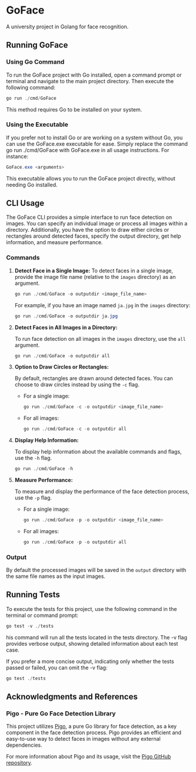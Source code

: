 # GoFace

A university project in Golang for face recognition.

## Running GoFace

### Using Go Command

To run the GoFace project with Go installed, open a command prompt or terminal and navigate to the main project directory. Then execute the following command:

```powershell
go run ./cmd/GoFace
```

This method requires Go to be installed on your system.

### Using the Executable

If you prefer not to install Go or are working on a system without Go, you can use the GoFace.exe executable for ease. Simply replace the command go run ./cmd/GoFace with GoFace.exe in all usage instructions. For instance:

```powershell
GoFace.exe <arguments>
```

This executable allows you to run the GoFace project directly, without needing Go installed.

## CLI Usage

The GoFace CLI provides a simple interface to run face detection on images. You can specify an individual image or process all images within a directory. Additionally, you have the option to draw either circles or rectangles around detected faces, specify the output directory, get help information, and measure performance.

### Commands

1. **Detect Face in a Single Image:**
    To detect faces in a single image, provide the image file name (relative to the `images` directory) as an argument.

    ```powershell
    go run ./cmd/GoFace -o outputdir <image_file_name>
    ```

    For example, if you have an image named `ja.jpg` in the `images` directory:

    ```powershell
    go run ./cmd/GoFace -o outputdir ja.jpg
    ```

2. **Detect Faces in All Images in a Directory:**

    To run face detection on all images in the `images` directory, use the `all` argument.

    ```powershell
    go run ./cmd/GoFace -o outputdir all
    ```

3. **Option to Draw Circles or Rectangles:**

    By default, rectangles are drawn around detected faces. You can choose to draw circles instead by using the `-c` flag.

    - For a single image:

      ```powershell
      go run ./cmd/GoFace -c -o outputdir <image_file_name>
      ```

    - For all images:

      ```powershell
      go run ./cmd/GoFace -c -o outputdir all
      ```

4. **Display Help Information:**

    To display help information about the available commands and flags, use the `-h` flag.

    ```powershell
    go run ./cmd/GoFace -h
    ```

5. **Measure Performance:**

    To measure and display the performance of the face detection process, use the `-p` flag.

    - For a single image:

      ```powershell
      go run ./cmd/GoFace -p -o outputdir <image_file_name>
      ```

    - For all images:

      ```powershell
      go run ./cmd/GoFace -p -o outputdir all
      ```

### Output

By default the processed images will be saved in the `output` directory with the same file names as the input images.

## Running Tests

To execute the tests for this project, use the following command in the terminal or command prompt:

```powershell
go test -v ./tests    
```

his command will run all the tests located in the tests directory. The -v flag provides verbose output, showing detailed information about each test case.

If you prefer a more concise output, indicating only whether the tests passed or failed, you can omit the -v flag:

```powershell
go test ./tests
```

## Acknowledgments and References

### Pigo - Pure Go Face Detection Library

This project utilizes [Pigo](https://github.com/esimov/pigo), a pure Go library for face detection, as a key component in the face detection process. Pigo provides an efficient and easy-to-use way to detect faces in images without any external dependencies.

For more information about Pigo and its usage, visit the [Pigo GitHub repository](https://github.com/esimov/pigo/tree/master).
